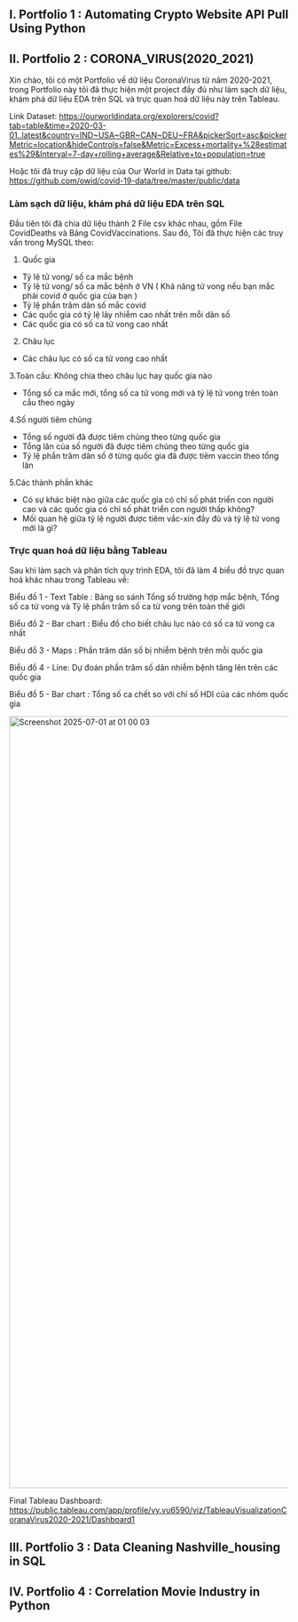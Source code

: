 ## I. Portfolio 1 : Automating Crypto Website API Pull Using Python 





## II. Portfolio 2 : CORONA_VIRUS(2020_2021)
Xin chào, tôi có một Portfolio về dữ liệu CoronaVirus từ năm 2020-2021, trong Portfolio này tôi đã thực hiện một project đầy đủ như làm sạch dữ liệu, khám phá dữ liệu EDA trên SQL và trực quan hoá dữ liệu này trên Tableau.

Link Dataset: https://ourworldindata.org/explorers/covid?tab=table&time=2020-03-01..latest&country=IND~USA~GBR~CAN~DEU~FRA&pickerSort=asc&pickerMetric=location&hideControls=false&Metric=Excess+mortality+%28estimates%29&Interval=7-day+rolling+average&Relative+to+population=true

Hoặc tôi đã truy cập dữ liệu của Our World in Data tại github: https://github.com/owid/covid-19-data/tree/master/public/data

### Làm sạch dữ liệu, khám phá dữ liệu EDA trên SQL
Đầu tiên tôi đã chia dữ liệu thành 2 File csv khác nhau, gồm File CovidDeaths và Bảng CovidVaccinations. Sau đó, Tôi đã thực hiện các truy vấn trong MySQL theo:
1. Quốc gia
- Tỷ lệ tử vong/ số ca mắc bệnh
- Tỷ lệ tử vong/ số ca mắc bệnh ở VN ( Khả năng tử vong nếu bạn mắc phải covid ở quốc gia của bạn )
- Tỷ lệ phần trăm dân số mắc covid
- Các quốc gia có tỷ lệ lây nhiễm cao nhất trên mỗi dân số
- Các quốc gia có số ca tử vong cao nhất 

2. Châu lục
- Các châu lục có số ca tử vong cao nhất 

3.Toàn cầu: Không chia theo châu lục hay quốc gia nào
- Tổng số ca mắc mới, tổng số ca tử vong mới và tỷ lệ tử vong trên toàn cầu theo ngày

4.Số người tiêm chủng 
- Tổng số người đã được tiêm chủng theo từng quốc gia
- Tổng lăn của số người đã được tiêm chủng theo từng quốc gia
- Tỷ lệ phần trăm dân số ở từng quốc gia đã được tiêm vaccin theo tổng lăn

5.Các thành phần khác
- Có sự khác biệt nào giữa các quốc gia có chỉ số phát triển con người cao và các quốc gia có chỉ số phát triển con người thấp không?
- Mối quan hệ giữa tỷ lệ người được tiêm vắc-xin đầy đủ và tỷ lệ tử vong mới là gì?
  

### Trực quan hoá dữ liệu bằng Tableau
Sau khi làm sạch và phân tích quy trình EDA, tôi đã làm 4 biểu đồ trực quan hoá khác nhau trong Tableau về:

Biểu đồ 1 - Text Table : Bảng so sánh Tổng số trường hợp mắc bệnh, Tổng số ca tử vong và Tỷ lệ phần trăm số ca tử vong trên toàn thế giới

Biểu đồ 2 - Bar chart : Biểu đồ cho biết châu lục nào có số ca tử vong ca nhất

Biểu đồ 3 - Maps : Phần trăm dân số bị nhiễm bệnh trên mỗi quốc gia

Biểu đồ 4 - Line: Dự đoán phần trăm số dân nhiễm bệnh tăng lên trên các quốc gia

Biểu đồ 5 - Bar chart : Tổng số ca chết so với chỉ số HDI của các nhóm quốc gia

<img width="1389" alt="Screenshot 2025-07-01 at 01 00 03" src="https://github.com/user-attachments/assets/7b211d3d-9e77-4b02-98ba-a166b696746b" />

Final Tableau Dashboard:
https://public.tableau.com/app/profile/vy.vu6590/viz/TableauVisualizationCoranaVirus2020-2021/Dashboard1

## III. Portfolio 3 : Data Cleaning Nashville_housing in SQL





## IV. Portfolio 4 : Correlation Movie Industry in Python
